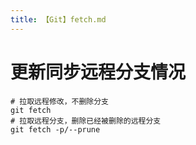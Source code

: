 ```yaml
---
title: 【Git】fetch.md
---
```

# 更新同步远程分支情况
```
# 拉取远程修改，不删除分支
git fetch
# 拉取远程分支，删除已经被删除的远程分支
git fetch -p/--prune
```